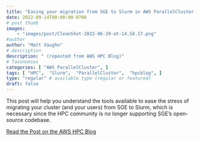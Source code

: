 ```yaml
---
title: "Easing your migration from SGE to Slurm in AWS ParallelCluster 3"
date: 2022-09-14T00:00:00-0700
# post thumb
images:
    - "images/post/CleanShot-2022-06-29-at-14.58.17.png"
#author
author: "Matt Vaughn"
# description
description: " (reposted from AWS HPC Blog)"
# Taxonomies
categories: [ "AWS ParallelCluster", ]
tags: [ "HPC",  "Slurm",  "ParallelCluster",  "hpcblog", ]
type: "regular" # available type (regular or featured)
draft: false
---
```


This post will help you understand the tools available to ease the stress of migrating your cluster (and your users) from SGE to Slurm, which is necessary since the HPC community is no longer supporting SGE’s open-source codebase.

<a href="{{ url }}" class="btn btn-primary btn-lg active" role="button" aria-pressed="true" style="margin-top: 8px;">Read the Post on the AWS HPC Blog</a>